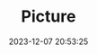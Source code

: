 ---
weight: 1
images:
- /images/edited/85.jpeg
title: Picture
date: 2023-12-07 20:53:25
tags: [luminar neo,work]
---